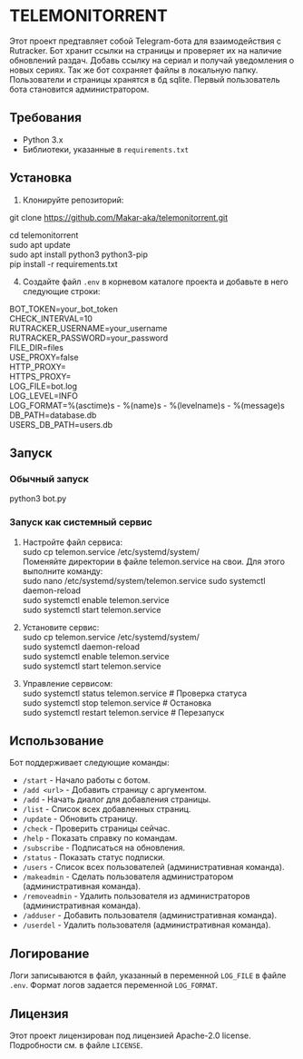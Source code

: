 # TELEMONITORRENT

Этот проект предтавляет собой Telegram-бота для взаимодействия с Rutracker.
Бот хранит ссылки на страницы и проверяет их на наличие обновлений раздач.
Добавь ссылку на сериал и получай уведомления о новых сериях.
Так же бот сохраняет файлы в локальную папку.\
Пользователи и страницы хранятся в бд sqlite. Первый пользователь бота становится администратором. 

## Требования
- Python 3.x
- Библиотеки, указанные в `requirements.txt`

## Установка

1. Клонируйте репозиторий:

git clone https://github.com/Makar-aka/telemonitorrent.git

cd telemonitorrent\
sudo apt update\
sudo apt install python3 python3-pip\
pip install -r requirements.txt

4. Создайте файл `.env` в корневом каталоге проекта и добавьте в него следующие строки:

BOT_TOKEN=your_bot_token\
CHECK_INTERVAL=10\
RUTRACKER_USERNAME=your_username\
RUTRACKER_PASSWORD=your_password\
FILE_DIR=files\
USE_PROXY=false\
HTTP_PROXY=\
HTTPS_PROXY=\
LOG_FILE=bot.log\
LOG_LEVEL=INFO\
LOG_FORMAT=%(asctime)s - %(name)s - %(levelname)s - %(message)s\
DB_PATH=database.db\
USERS_DB_PATH=users.db


## Запуск
### Обычный запуск
python3 bot.py

### Запуск как системный сервис
1.	Настройте файл сервиса:\
sudo cp telemon.service /etc/systemd/system/\
Поменяйте директории в файле telemon.service на свои. Для этого выполните команду:\
sudo nano /etc/systemd/system/telemon.service
sudo systemctl daemon-reload\
sudo systemctl enable telemon.service\
sudo systemctl start telemon.service

2.	Установите сервис:\
sudo cp telemon.service /etc/systemd/system/\
sudo systemctl daemon-reload\
sudo systemctl enable telemon.service\
sudo systemctl start telemon.service

3.	Управление сервисом:\
sudo systemctl status telemon.service  # Проверка статуса\
sudo systemctl stop telemon.service    # Остановка\
sudo systemctl restart telemon.service # Перезапуск

## Использование

Бот поддерживает следующие команды:

- `/start` - Начало работы с ботом.
- `/add <url>` - Добавить страницу с аргументом.
- `/add` - Начать диалог для добавления страницы.
- `/list` - Список всех добавленных страниц.
- `/update` - Обновить страницу.
- `/check` - Проверить страницы сейчас.
- `/help` - Показать справку по командам.
- `/subscribe` - Подписаться на обновления.
- `/status` - Показать статус подписки.
- `/users` - Список всех пользователей (административная команда).
- `/makeadmin` - Сделать пользователя администратором (административная команда).
- `/removeadmin` - Удалить пользователя из администраторов (административная команда).
- `/adduser` - Добавить пользователя (административная команда).
- `/userdel` - Удалить пользователя (административная команда).

## Логирование

Логи записываются в файл, указанный в переменной `LOG_FILE` в файле `.env`. Формат логов задается переменной `LOG_FORMAT`.


## Лицензия

Этот проект лицензирован под лицензией Apache-2.0 license. Подробности см. в файле `LICENSE`.
